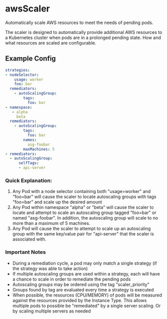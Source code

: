 # awsScaler
Automatically scale AWS resources to meet the needs of pending pods.

The scaler is designed to automatically provide additional AWS resources to a Kubernetes cluster when pods are in a prolonged pending state.  How and what resources are scaled are configurable.

## Example Config
```YAML
strategies:
- nodeSelector:
    usage: worker
    foo: bar
  remediators:
    - autoScalingGroup:
        tags:
          foo: bar
- namespace:
   - alpha
     beta
  remediators:
    - autoScalingGroup:
        tags:
          foo: bar
        names:
          asg-foobar
        maxMachines: 5
- remediators:
  - autoScalingGroup:
      selfTags:
      - api-server
```
### Quick Explanation:
1. Any Pod with a node selector containing both "usage=worker" and "foo=bar" will cause the scaler to locate autoscaling groups with tags "foo=bar" and scale up the desired amount
2. Any Pod within namespace "alpha" or "beta" will cause the scaler to locate and attempt to scale an autoscaling group tagged "foo=bar" or named "asg-foobar".  In addition, the autoscaling group will scale to no more than a maximum of 5 machines.
3. Any Pod will cause the scaler to attempt to scale up an autoscaling group with the same key/value pair for "api-server" that the scaler is associated with.

### Important Notes
* During a remediation cycle, a pod may only match a single strategy (if the strategy was able to take action)
* If multiple autoscaling groups are used within a strategy, each will have a chance to scale in order to remediate the pending pods
* Autoscaling groups may be ordered using the tag "scaler_priority"
* Groups found by tag are evaluated every time a strategy is executed
* When possible, the resources (CPU/MEMORY) of pods will be measured against the resources provided by the Instance Type. This allows multiple pods to possible be "remediated" by a single server scaling. Or by scaling multiple servers as needed

